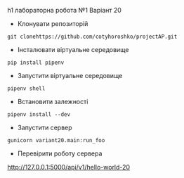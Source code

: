 h1 лабораторна робота №1 Варіант 20

* Клонувати репозиторій
```
git clonehttps://github.com/cotyhoroshko/projectAP.git
```

* Інсталювати віртуальне середовище
```
pip install pipenv
```

* Запустити віртуальне середовище
```
pipenv shell
```

* Встановити залежності
```
pipenv install --dev
```

* Запустити сервер
```
gunicorn variant20.main:run_foo
```

* Перевірити роботу сервера

<http://127.0.0.1:5000/api/v1/hello-world-20>
